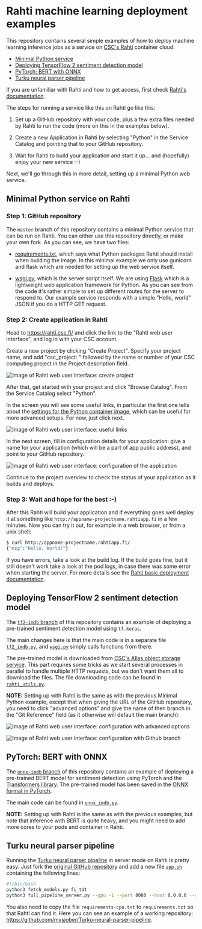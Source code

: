 # Rahti machine learning deployment examples

This repository contains several simple examples of how to deploy machine learning inference jobs as a service on [CSC's Rahti](https://rahti.csc.fi/) container cloud:

- [Minimal Python service](#minimal-python-service-on-rahti)
- [Deploying TensorFlow 2 sentiment detection model](#deploying-tensorflow-2-sentiment-detection-model)
- [PyTorch: BERT with ONNX](#pytorch-bert-with-onnx)
- [Turku neural parser pipeline](#turku-neural-parser-pipeline)

If you are unfamiliar with Rahti and how to get access, first check [Rahti's documentation](https://rahti.csc.fi/).

The steps for running a service like this on Rahti go like this:

1. Set up a GitHub repository with your code, plus a few extra files needed by Rahti to run the code (more on this in the examples below).

2. Create a new Application in Rahti by selecting "Python" in the Service Catalog and pointing that to your GitHub repository.

3. Wait for Rahti to build your application and start it up... and (hopefully) enjoy your new service :-)

Next, we'll go through this in more detail, setting up a minimal Python web service.

## Minimal Python service on Rahti

### Step 1: GitHub repository

The `master` branch of this repository contains a minimal Python service that can be run on Rahti.  You can either use this repository directly, or make your own fork.  As you can see, we have two files: 

- [requirements.txt](requirements.txt), which says what Python packages Rahti should install when building the image.  In this minimal example we only use gunicorn and flask which are needed for setting up the web service itself.

- [wsgi.py](wsgi.py), which is the server script itself.  We are using [Flask](https://www.palletsprojects.com/p/flask/) which is a lightweight web application framework for Python.  As you can see from the code it's rather simple to set up different routes for the server to respond to.  Our example service responds with a simple "Hello, world" JSON if you do a HTTP GET request.

### Step 2: Create application in Rahti

Head to <https://rahti.csc.fi/> and click the link to the "Rahti web user interface", and log in with your CSC account.

Create a new project by clicking "Create Project". Specify your project name, and add "csc_project: " followed by the name or number of your CSC computing project in the Project description field. 

![Image of Rahti web user interface: create project](images/rahti-0.png)

After that, get started with your project and click "Browse Catalog". 
From the Service Catalog select "Python".

In the screen you will see some useful links, in particular the first one tells about the [settings for the Python container image](https://github.com/sclorg/s2i-python-container/blob/master/3.8/README.md), which can be useful for more advanced setups.  For now, just click next.

![Image of Rahti web user interface: useful links](images/rahti-2.png)

In the next screen, fill in configuration details for your application: give a name for your application (which will be a part of app public address), and point to your GitHub repository.

![Image of Rahti web user interface: configuration of the application](images/rahti-3.png)

Continue to the project overview to check the status of your application as it builds and deploys.

### Step 3: Wait and hope for the best :-)

After this Rahti will build your application and if everything goes well deploy it at something like `http://appname-projectname.rahtiapp.fi` in a few minutes. Now you can try it out, for example in a web browser, or from a unix shell:

```bash
$ curl http://appname-projectname.rahtiapp.fi/
{"msg":"Hello, World!"}
```

If you have errors, take a look at the build log.  If the build goes fine, but it still doesn't work take a look at the pod logs, in case there was some error when starting the server.  For more details see the [Rahti basic deployment documentation](https://rahti.csc.fi/tutorials/basic-console/).

## Deploying TensorFlow 2 sentiment detection model

The [`tf2-imdb` branch](https://github.com/CSCfi/rahti-ml-examples/tree/tf2-imdb) of this repository contains an example of deploying a pre-trained sentiment detection model using `tf.keras`.

The main changes here is that the main code is in a separate file [`tf2_imdb.py`](https://github.com/CSCfi/rahti-ml-examples/blob/tf2-imdb/tf2_imdb.py), and [`wsgi.py`](https://github.com/CSCfi/rahti-ml-examples/blob/tf2-imdb/wsgi.py) simply calls functions from there.

The pre-trained model is downloaded from [CSC's Allas object storage service](https://docs.csc.fi/#data/Allas/). This part requires some tricks as we start several processes in parallel to handle multiple HTTP requests, but we don't want them all to download the files.  The file downloading code can be found in [`rahti_utils.py`](https://github.com/CSCfi/rahti-ml-examples/blob/tf2-imdb/rahti_utils.py).

**NOTE:** Setting up with Rahti is the same as with the previous Minimal Python example, except that when giving the URL of the GitHub repository, you need to click "advanced options" and give the name of then branch in the "Git Reference" field (as it otherwise will default the main branch):

![Image of Rahti web user interface: configuration with advanced options](images/rahti-advanced.png)

![Image of Rahti web user interface: configuration with Github branch](images/rahti-advanced2.png)


## PyTorch: BERT with ONNX

The [`onnx-imdb` branch](https://github.com/CSCfi/rahti-ml-examples/tree/onnx-imdb) of this repository contains an example of deploying a pre-trained BERT model for sentiment detection using PyTorch and the [Transformers library](https://huggingface.co/transformers/).  The pre-trained model has been saved in the [ONNX format in PyTorch](https://pytorch.org/docs/stable/onnx.html).

The main code can be found in [`onnx_imdb.py`](https://github.com/CSCfi/rahti-ml-examples/blob/onnx-imdb/onnx_imdb.py).

**NOTE:** Setting up with Rahti is the same as with the previous examples, but note that inference with BERT is quite heavy, and you might need to add more cores to your pods and container in Rahti.


## Turku neural parser pipeline

Running the [Turku neural parser pipeline](http://turkunlp.org/Turku-neural-parser-pipeline/) in server mode on Rahti is pretty easy.  Just fork the [original GitHub repository](https://github.com/TurkuNLP/Turku-neural-parser-pipeline) and add a new file [`app.sh`](https://github.com/mvsjober/Turku-neural-parser-pipeline/blob/master/app.sh) containing the following lines:

```bash
#!/bin/bash
python3 fetch_models.py fi_tdt
python3 full_pipeline_server.py --gpu -1 --port 8080 --host 0.0.0.0 --conf models_fi_tdt/pipelines.yaml parse_plaintext
```

You also need to copy the file `requirements-cpu.txt` to `requirements.txt` so that Rahti can find it.  Here you can see an example of a working repository: <https://github.com/mvsjober/Turku-neural-parser-pipeline>.
